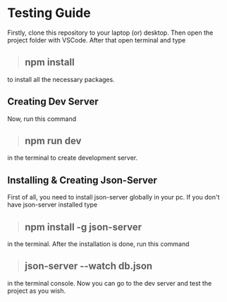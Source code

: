 # Testing Guide

Firstly, clone this repository to your laptop (or) desktop. Then open the project folder with VSCode. After that open terminal and type

> ## npm install

to install all the necessary packages.

## Creating Dev Server

Now, run this command

> ## npm run dev

in the terminal to create development server.

## Installing & Creating Json-Server

First of all, you need to install json-server globally in your pc. If you don't have json-server installed type

> ## npm install -g json-server

in the terminal. After the installation is done, run this command

> ## json-server --watch db.json

in the terminal console. Now you can go to the dev server and test the project as you wish.
